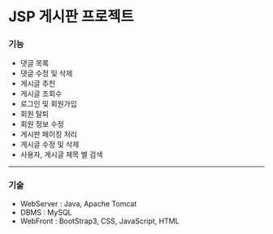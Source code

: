 # JSP 게시판 프로젝트

### 기능
* 댓글 목록
* 댓글 수정 및 삭제 
* 게시글 추천
* 게시글 조회수
* 로그인 및 회원가입
* 회원 탈퇴
* 회원 정보 수정 
* 게시판 페이징 처리
* 게시글 수정 및 삭제
* 사용자, 게시글 제목 별 검색
---
### 기술
* WebServer : Java, Apache Tomcat
* DBMS : MySQL
* WebFront : BootStrap3, CSS, JavaScript, HTML
